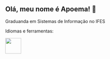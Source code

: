 ## Olá, meu nome é Apoema! 👋
Graduanda em Sistemas de Informação no IFES

Idiomas e ferramentas:

<img width= "50" height="50" src="https://cdn.jsdelivr.net/gh/devicons/devicon@latest/icons/threedsmax/threedsmax-original.svg" />
          

